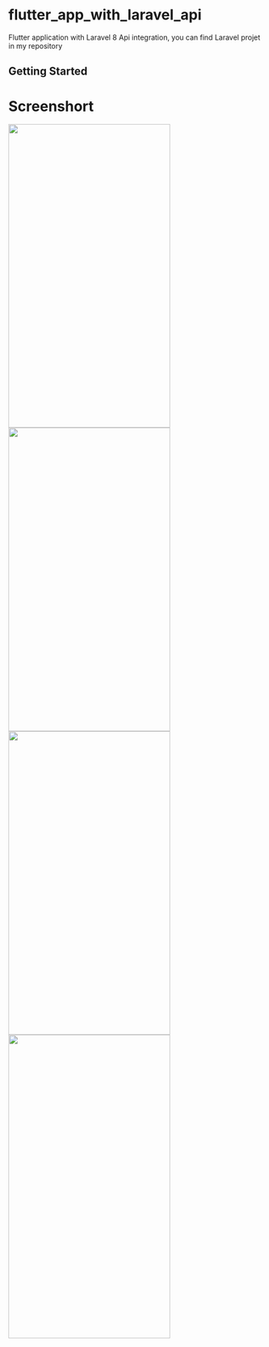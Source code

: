 # flutter_app_with_laravel_api

Flutter application with Laravel 8 Api integration,
you can find Laravel projet in my repository

## Getting Started

# Screenshort
<p>
<img src="https://user-images.githubusercontent.com/26364962/148231765-d9ffc17f-ad17-4ee8-9ea0-0a1b80e612b3.png" height="600" width="320">
<img src="https://user-images.githubusercontent.com/26364962/148231768-801b24a6-c54a-4e09-b860-cd25658ff405.png" height="600" width="320">
<img src="https://user-images.githubusercontent.com/26364962/148232162-f6582386-dbed-43bd-96e1-a2c673d56a40.png" height="600" width="320">
<img src="https://user-images.githubusercontent.com/26364962/148231773-e9adca9c-7028-45ac-9545-5d1e9b6adf15.png" height="600" width="320">
</p>

